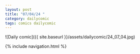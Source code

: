 ```yaml
---
layout: post
title: "07/04/24 "
category: dailycomic
tags: comics dailycomic
---
```

![Daily comic]({{ site.baseurl }}/assets/dailycomic/24_07_04.jpg)

{% include navigation.html %}

